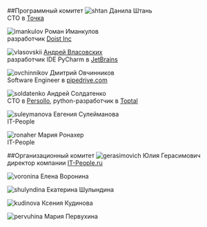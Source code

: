 
##Программный комитет
![shtan](https://img-fotki.yandex.ru/get/195648/121639917.103/0_180d49_899da6d1_orig) Данила Штань<br>CTO в [Точка](https://tochka.com)

![imankulov](https://img-fotki.yandex.ru/get/94596/121639917.103/0_180d47_c749c124_orig) Роман Иманкулов<br>разработчик [Doist Inc](https://doist.com)

![vlasovskii](https://img-fotki.yandex.ru/get/56796/121639917.dc/0_14bbaf_3f642a40_orig) [Андрей Власовских](http://pirx.ru)<br> разработчик IDE PyCharm в [JetBrains](https://www.jetbrains.com)

![ovchinnikov](https://img-fotki.yandex.ru/get/41138/121639917.dc/0_14bbae_d29aa7cc_orig) Дмитрий Овчинников<br>Software Engineer в [pipedrive.com](https://www.pipedrive.com/ru) 

![soldatenko](https://img-fotki.yandex.ru/get/251308/356682190.0/0_1597f8_df717725_orig) Андрей Солдатенко<br>CTO в [Persollo](https://persollo.com), python-разработчик в [Toptal](https://www.toptal.com)

![suleymanova](https://img-fotki.yandex.ru/get/195132/121639917.103/0_180d52_5de239c0_orig) Евгения Сулейманова<br>IT-People

![ronaher](https://img-fotki.yandex.ru/get/197741/121639917.103/0_180d4f_8d6f7195_orig) Мария Ронахер<br>IT-People


##Организационный комитет
![gerasimovich](https://img-fotki.yandex.ru/get/195990/121639917.103/0_180d4e_d97021d0_orig) Юлия Герасимович<br>директор компании [IT-People.ru](http://it-people.ru/)

![voronina](https://img-fotki.yandex.ru/get/42692/121639917.103/0_180d54_28c36dde_orig) Елена Воронина

![shulyndina](https://img-fotki.yandex.ru/get/51236/121639917.103/0_180d53_d3c83db2_orig) Екатерина Шулындина

![kudinova](https://img-fotki.yandex.ru/get/42692/121639917.103/0_180d50_5b7d76ae_orig) Ксения Кудинова

![pervuhina](https://img-fotki.yandex.ru/get/195990/121639917.103/0_180d51_c4688eef_orig) Мария Первухина


